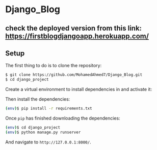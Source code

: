 # Django_Blog

## check the deployed version from this link: https://firstblogdjangoapp.herokuapp.com/

## Setup

The first thing to do is to clone the repository:

```sh
$ git clone https://github.com/MohamedAhmed7/Django_Blog.git
$ cd django_project
```
Create a virtual environment to install dependencies in and activate it:

Then install the dependencies:

```sh
(env)$ pip install -r requirements.txt
```

Once `pip` has finished downloading the dependencies:
```sh
(env)$ cd django_project
(env)$ python manage.py runserver
```
And navigate to `http://127.0.0.1:8000/`.

